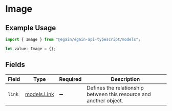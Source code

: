 # Image

## Example Usage

```typescript
import { Image } from "@egain/egain-api-typescript/models";

let value: Image = {};
```

## Fields

| Field                                                              | Type                                                               | Required                                                           | Description                                                        |
| ------------------------------------------------------------------ | ------------------------------------------------------------------ | ------------------------------------------------------------------ | ------------------------------------------------------------------ |
| `link`                                                             | [models.Link](../models/link.md)                                   | :heavy_minus_sign:                                                 | Defines the relationship between this resource and another object. |